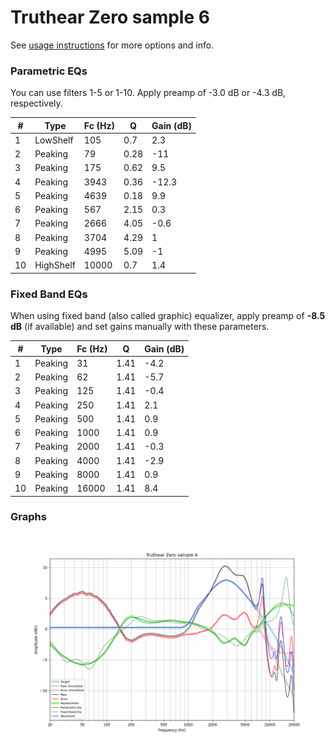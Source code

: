 # Truthear Zero sample 6
See [usage instructions](https://github.com/jaakkopasanen/AutoEq#usage) for more options and info.

### Parametric EQs
You can use filters 1-5 or 1-10. Apply preamp of -3.0 dB or -4.3 dB, respectively.

|   # | Type      |   Fc (Hz) |    Q |   Gain (dB) |
|-----|-----------|-----------|------|-------------|
|   1 | LowShelf  |       105 | 0.7  |         2.3 |
|   2 | Peaking   |        79 | 0.28 |       -11   |
|   3 | Peaking   |       175 | 0.62 |         9.5 |
|   4 | Peaking   |      3943 | 0.36 |       -12.3 |
|   5 | Peaking   |      4639 | 0.18 |         9.9 |
|   6 | Peaking   |       567 | 2.15 |         0.3 |
|   7 | Peaking   |      2666 | 4.05 |        -0.6 |
|   8 | Peaking   |      3704 | 4.29 |         1   |
|   9 | Peaking   |      4995 | 5.09 |        -1   |
|  10 | HighShelf |     10000 | 0.7  |         1.4 |

### Fixed Band EQs
When using fixed band (also called graphic) equalizer, apply preamp of **-8.5 dB** (if available) and set gains manually with these parameters.

|   # | Type    |   Fc (Hz) |    Q |   Gain (dB) |
|-----|---------|-----------|------|-------------|
|   1 | Peaking |        31 | 1.41 |        -4.2 |
|   2 | Peaking |        62 | 1.41 |        -5.7 |
|   3 | Peaking |       125 | 1.41 |        -0.4 |
|   4 | Peaking |       250 | 1.41 |         2.1 |
|   5 | Peaking |       500 | 1.41 |         0.9 |
|   6 | Peaking |      1000 | 1.41 |         0.9 |
|   7 | Peaking |      2000 | 1.41 |        -0.3 |
|   8 | Peaking |      4000 | 1.41 |        -2.9 |
|   9 | Peaking |      8000 | 1.41 |         0.9 |
|  10 | Peaking |     16000 | 1.41 |         8.4 |

### Graphs
![](./Truthear%20Zero%20sample%206.png)

